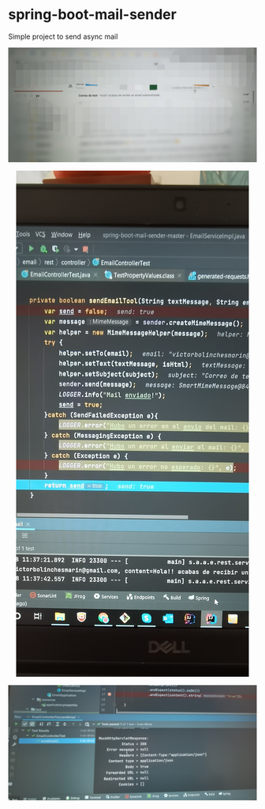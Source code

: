 # spring-boot-mail-sender
Simple project to send async mail


<p align="center">
    <img src="./assets/img_20210918_113805.jpg" >	
</p>

<p align="center">
    <img src="./assets/img_20210918_113811.jpg" >	
</p>

<p align="center">
    <img src="./assets/img_20210918_114749.jpg" >	
</p>
